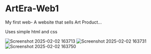 # ArtEra-Web1

My first web- A website that sells Art Product...

Uses simple html and css

![Screenshot 2025-02-02 163713](https://github.com/user-attachments/assets/d323731e-5160-420b-a269-01f4dfbefea5)
![Screenshot 2025-02-02 163731](https://github.com/user-attachments/assets/f0179285-6bb0-4e91-b764-b2fc635f3cbc)
![Screenshot 2025-02-02 163750](https://github.com/user-attachments/assets/f62559e9-fd05-445c-b095-f0985dd25deb)
